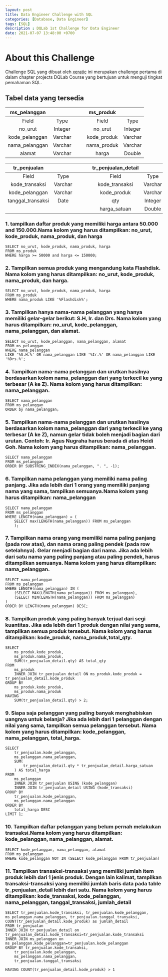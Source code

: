 ```yaml
---
layout: post
title: Data Engineer Challenge with SQL
categories: [Database, Data Engineer]
tags: [SQL]
description : DQLab 1st Challenge for Data Engineer
date: 2021-07-07 13:48:00 +0700
---
```



# About this Challenge  
Challenge SQL yang dibuat oleh [xeratic](https://www.phi-integration.com/) ini merupakan challenge pertama di dalam chapter projects DQLab Course yang bertujuan untuk menguji tingkat pemahaman SQL.

## Tabel data yang tersedia
|  ms_pelanggan  |         |   |   |  ms_produk  |         |
|:--------------:|:-------:|:-:|:-:|:-----------:|:-------:|
|      Field     |   Type  |   |   |    Field    |   Type  |
| no_urut        | Integer |   |   | no_urut     | Integer |
| kode_pelanggan | Varchar |   |   | kode_produk | Varchar |
| nama_pelanggan | Varchar |   |   | nama_produk | Varchar |
| alamat         | Varchar |   |   | harga       | Double  |



|    tr_penjualan   |         |   |   |   | tr_penjualan_detail |         |
|:-----------------:|:-------:|:-:|:-:|---|:-------------------:|:-------:|
| Field             | Type    |   |   |   |        Field        |   Type  |
| kode_transaksi    | Varchar |   |   |   | kode_transaksi      | Varchar |
| kode_pelanggan    | Varchar |   |   |   | kode_produk         | Varchar |
| tanggal_transaksi | Date    |   |   |   | qty                 | Integer |
|                   |         |   |   |   | harga_satuan        | Double  |

### 1. tampilkan daftar produk yang memiliki harga antara 50.000 and 150.000.Nama kolom yang harus ditampilkan: no_urut, kode_produk, nama_produk, dan harga  
```
SELECT no_urut, kode_produk, nama_produk, harga 
FROM ms_produk
WHERE harga >= 50000 and harga <= 150000;
```
### 2. Tampilkan semua produk yang mengandung kata Flashdisk. Nama kolom yang harus ditampilkan: no_urut, kode_produk, nama_produk, dan harga.

```
SELECT no_urut, kode_produk, nama_produk, harga 
FROM ms_produk 
WHERE nama_produk LIKE '%Flashdisk%';
```
### 3. Tampilkan hanya nama-nama pelanggan yang hanya memiliki gelar-gelar berikut: S.H, Ir. dan Drs. Nama kolom yang harus ditampilkan: no_urut, kode_pelanggan, nama_pelanggan, dan alamat.  
```
SELECT no_urut, kode_pelanggan, nama_pelanggan, alamat 
FROM ms_pelanggan 
WHERE nama_pelanggan 
LIKE '%S.H.%' OR nama_pelanggan LIKE '%Ir.%' OR nama_pelanggan LIKE '%Drs.%';
```
### 4. Tampilkan nama-nama pelanggan dan urutkan hasilnya berdasarkan kolom nama_pelanggan dari yang terkecil ke yang terbesar (A ke Z). Nama kolom yang harus ditampilkan: nama_pelanggan.  
```
SELECT nama_pelanggan 
FROM ms_pelanggan 
ORDER by nama_pelanggan;
```
### 5. Tampilkan nama-nama pelanggan dan urutkan hasilnya berdasarkan kolom nama_pelanggan dari yang terkecil ke yang terbesar (A ke Z), namun gelar tidak boleh menjadi bagian dari urutan. Contoh: Ir. Agus Nugraha harus berada di atas Heidi Goh. Nama kolom yang harus ditampilkan: nama_pelanggan.
```
SELECT nama_pelanggan 
FROM ms_pelanggan 
ORDER BY SUBSTRING_INDEX(nama_pelanggan, ". ", -1);
```
### 6. Tampilkan nama pelanggan yang memiliki nama paling panjang. Jika ada lebih dari 1 orang yang memiliki panjang nama yang sama, tampilkan semuanya.Nama kolom yang harus ditampilkan: nama_pelanggan
```
SELECT nama_pelanggan 
FROM ms_pelanggan 
WHERE LENGTH(nama_pelanggan) = (
    SELECT max(LENGTH(nama_pelanggan)) FROM ms_pelanggan
    );
```
### 7. Tampilkan nama orang yang memiliki nama paling panjang (pada row atas), dan nama orang paling pendek (pada row setelahnya). Gelar menjadi bagian dari nama. Jika ada lebih dari satu nama yang paling panjang atau paling pendek, harus ditampilkan semuanya. Nama kolom yang harus ditampilkan: nama_pelanggan.
```
SELECT nama_pelanggan 
FROM ms_pelanggan 
WHERE LENGTH(nama_pelanggan) IN (
    (SELECT MAX(LENGTH(nama_pelanggan)) FROM ms_pelanggan),
    (SELECT MIN(LENGTH(nama_pelanggan)) FROM ms_pelanggan)
) 
ORDER BY LENGTH(nama_pelanggan) DESC;
```
### 8. Tampilkan produk yang paling banyak terjual dari segi kuantitas. Jika ada lebih dari 1 produk dengan nilai yang sama, tampilkan semua produk tersebut. Nama kolom yang harus ditampilkan: kode_produk, nama_produk,total_qty.
```
SELECT
    ms_produk.kode_produk,
    ms_produk.nama_produk,
    SUM(tr_penjualan_detail.qty) AS total_qty
FROM
    ms_produk
    INNER JOIN tr_penjualan_detail ON ms_produk.kode_produk = tr_penjualan_detail.kode_produk
GROUP BY
    ms_produk.kode_produk,
    ms_produk.nama_produk
HAVING
    SUM(tr_penjualan_detail.qty) > 2;
```
### 9. Siapa saja pelanggan yang paling banyak menghabiskan uangnya untuk belanja? Jika ada lebih dari 1 pelanggan dengan nilai yang sama, tampilkan semua pelanggan tersebut. Nama kolom yang harus ditampilkan: kode_pelanggan, nama_pelanggan, total_harga.
```
SELECT
    tr_penjualan.kode_pelanggan,
    ms_pelanggan.nama_pelanggan,
    SUM(
        tr_penjualan_detail.qty * tr_penjualan_detail.harga_satuan
    ) AS total_harga
FROM
    ms_pelanggan
    INNER JOIN tr_penjualan USING (kode_pelanggan)
    INNER JOIN tr_penjualan_detail USING (kode_transaksi)
GROUP BY
    tr_penjualan.kode_pelanggan,
    ms_pelanggan.nama_pelanggan
ORDER BY
    total_harga DESC 
LIMIT 1;
```
### 10. Tampilkan daftar pelanggan yang belum pernah melakukan transaksi.Nama kolom yang harus ditampilkan: kode_pelanggan, nama_pelanggan, alamat.  
```
SELECT kode_pelanggan, nama_pelanggan, alamat
FROM ms_pelanggan
WHERE kode_pelanggan NOT IN (SELECT kode_pelanggan FROM tr_penjualan)
```
### 11. Tampilkan transaksi-transaksi yang memiliki jumlah item produk lebih dari 1 jenis produk. Dengan lain kalimat, tampilkan transaksi-transaksi yang memiliki jumlah baris data pada table tr_penjualan_detail lebih dari satu. Nama kolom yang harus ditampilkan:  kode_transaksi, kode_pelanggan, nama_pelanggan, tanggal_transaksi, jumlah_detail

```
SELECT tr_penjualan.kode_transaksi, tr_penjualan.kode_pelanggan, ms_pelanggan.nama_pelanggan, tr_penjualan.tanggal_transaksi, COUNT(tr_penjualan_detail.kode_produk) as jumlah_detail	
FROM tr_penjualan 
INNER JOIN tr_penjualan_detail on tr_penjualan_detail.kode_transaksi=tr_penjualan.kode_transaksi
INNER JOIN ms_pelanggan on ms_pelanggan.kode_pelanggan=tr_penjualan.kode_pelanggan
GROUP BY tr_penjualan.kode_transaksi,
    tr_penjualan.kode_pelanggan,
    ms_pelanggan.nama_pelanggan,
    tr_penjualan.tanggal_transaksi

HAVING COUNT(tr_penjualan_detail.kode_produk) > 1
```